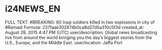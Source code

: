 # i24NEWS_EN

FULL TEXT: #BREAKING: 60 Iraqi soldiers killed in two explosions in city of #Ramadi
Formula: 237faae302874b0ca8d27d5a310c5f3d
created_at: August 28, 2015 4:47 PM (UTC)
user/description: Global news broadcasting live from around the world bringing you the day’s biggest stories from the U.S., Europe, and the Middle East.
user/location: Jaffa Port